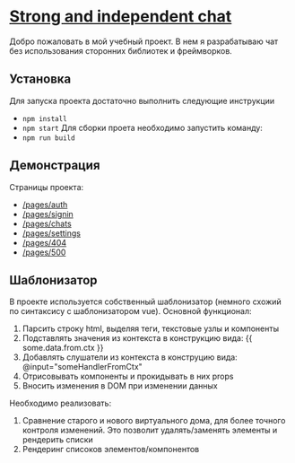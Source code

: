 # [Strong and independent chat](https://angry-lumiere-c6bdd3.netlify.app/)

Добро пожаловать в мой учебный проект. В нем я разрабатываю чат без использования сторонних библиотек и фреймворков.

## Установка

Для запуска проекта достаточно выполнить следующие инструкции
- `npm install`
- `npm start`
Для сборки проета необходимо запустить команду:
- `npm run build`

## Демонстрация

Страницы проекта:

- [/pages/auth](https://angry-lumiere-c6bdd3.netlify.app/pages/auth/)
- [/pages/signin](https://angry-lumiere-c6bdd3.netlify.app/pages/signin/)
- [/pages/chats](https://angry-lumiere-c6bdd3.netlify.app/pages/chats/)
- [/pages/settings](https://angry-lumiere-c6bdd3.netlify.app/pages/settings/)
- [/pages/404](https://angry-lumiere-c6bdd3.netlify.app/pages/404/)
- [/pages/500](https://angry-lumiere-c6bdd3.netlify.app/pages/500/)

## Шаблонизатор

В проекте используется собственный шаблонизатор (немного схожий по синтаксису с шаблонизатором vue). Основной функционал:

1. Парсить строку html, выделяя теги, текстовые узлы и компоненты
2. Подставлять значения из контекста в конструкцию вида: {{ some.data.from.ctx }}
3. Добавлять слушатели из контекста в конструцию вида: @input="someHandlerFromCtx"
4. Отрисовывать компоненты и прокидывать в них props
5. Вносить изменения в DOM при изменении данных

Необходимо реализовать:
1. Сравнение старого и нового виртуального дома, для более точного контроля изменений. Это позволит удалять/заменять элементы и рендерить списки
2. Рендеринг списоков элементов/компонентов
